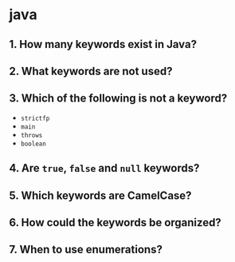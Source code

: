 # java

## 1. How many keywords exist in Java?

## 2. What keywords are not used?

## 3. Which of the following is not a keyword?

* `strictfp`
* `main`
* `throws`
* `boolean`

## 4. Are `true`, `false` and `null` keywords?

## 5. Which keywords are CamelCase?

## 6. How could the keywords be organized?

## 7. When to use enumerations?